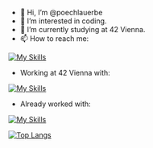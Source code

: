 - 👋 Hi, I’m @poechlauerbe
- 👀 I’m interested in coding.
- 🌱 I’m currently studying at 42 Vienna.
- 📫 How to reach me:

 [![My Skills](https://skillicons.dev/icons?i=linkedin)](https://www.linkedin.com/in/benjamin-poechlauer/)
 
- Working at 42 Vienna with:

 [![My Skills](https://skillicons.dev/icons?i=linux,vscode,git,github,c,cpp,docker,bash)]()


- Already worked with:


 [![My Skills](https://skillicons.dev/icons?i=py,kotlin,androidstudio,html,css,js,sqlite,raspberrypi)]()

 [![Top Langs](https://github-readme-stats.vercel.app/api/top-langs/?username=poechlauerbe&layout=compact)](https://github.com/anuraghazra/github-readme-stats)

<!---
poechlauerbe/poechlauerbe is a ✨ special ✨ repository because its `README.md` (this file) appears on your GitHub profile.
You can click the Preview link to take a look at your changes.
--->
